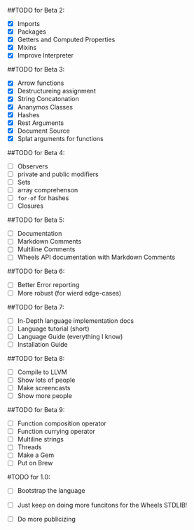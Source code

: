 ##TODO for Beta 2:
 - [X]  Imports
 - [X]  Packages
 - [X]  Getters and Computed Properties
 - [X]  Mixins
 - [X]  Improve Interpreter

##TODO for Beta 3:
 - [X]  Arrow functions
 - [X]  Destructureing assignment
 - [X]  String Concatonation
 - [X]  Ananymos Classes
 - [X]  Hashes
 - [X]  Rest Arguments
 - [X]  Document Source
 - [X]  Splat arguments for functions

##TODO for Beta 4:
 - [ ]  Observers
 - [ ]  private and public modifiers
 - [ ]  Sets
 - [ ]  array comprehenson
 - [ ]  `for-of` for hashes
 - [ ]  Closures

##TODO for Beta 5:
 - [ ]  Documentation
 - [ ]  Markdown Comments
 - [ ]  Multiline Comments
 - [ ]  Wheels API documentation with Markdown Comments

##TODO for Beta 6:
 - [ ]  Better Error reporting
 - [ ]  More robust (for wierd edge-cases)

##TODO for Beta 7:
 - [ ]  In-Depth language implementation docs
 - [ ]  Language tutorial (short)
 - [ ]  Language Guide (everything I know)
 - [ ]  Installation Guide

##TODO for Beta 8:
 - [ ]  Compile to LLVM
 - [ ]  Show lots of people
 - [ ]  Make screencasts
 - [ ]  Show more people

##TODO for Beta 9:
 - [ ]  Function composition operator
 - [ ]  Function currying operator
 - [ ]  Multiline strings
 - [ ]  Threads
 - [ ]  Make a Gem
 - [ ]  Put on Brew

#TODO for 1.0:
 - [ ]  Bootstrap the language
 - [ ]  Just keep on doing more funcitons for the Wheels STDLIB!
 - [ ]  Do more publicizing


